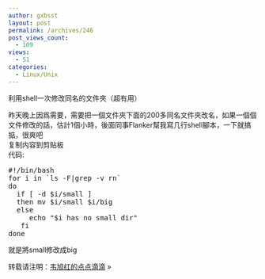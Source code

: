 ```yaml
---
author: gxbsst
layout: post
permalink: /archives/246
post_views_count:
  - 109
views:
  - 51
categories:
  - Linux/Unix
---
```

利用shell一次修改同名的文件夾（超有用） 

昨天晚上因爲需要，需要把一個文件夾下面的200多同名文件夾改名，如果一個個文件修改的話，估計1個小時，後面同事Flanker幫我寫几行shell腳本，一下就搞掂，很爽吧  
复制内容到剪贴板  
代码:

<pre lang="bash">#!/bin/bash
for i in `ls -F|grep -v rn` 
do
  if [ -d $i/small ]
  then mv $i/small $i/big 
  else
     echo "$i has no small dir"
   fi
done
</pre>

就是將small修改成big

转载请注明：[韦旭红的点点滴滴][1] &raquo; [][2]

 [1]: http://www.weixuhong.com
 [2]: http://www.weixuhong.com/archives/246